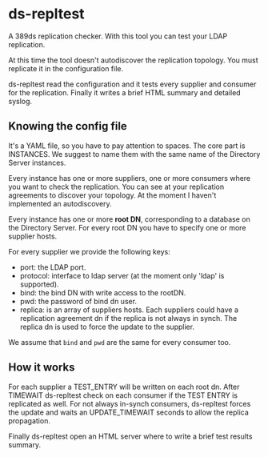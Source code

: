 # ds-repltest
A 389ds replication checker. With this tool you can test your LDAP replication.

At this time the tool doesn't autodiscover the replication topology. You must
replicate it in the configuration file.

ds-repltest read the configuration and it tests every supplier and consumer for the replication.
Finally it writes a brief HTML summary and detailed syslog.

## Knowing the config file
It's a YAML file, so you have to pay attention to spaces.
The core part is INSTANCES. We suggest to name them with the same name of the Directory Server instances.

Every instance has one or more suppliers, one or more consumers where you want to check the replication.
You can see at your replication agreements to discover your topology. At the moment I haven't implemented an autodiscovery.

Every instance has one or more **root DN**, corresponding to a database on the Directory Server.
For every root DN you have to specify one or more supplier hosts.

For every supplier we provide the following keys:
- port: the LDAP port.
- protocol: interface to ldap server (at the moment only 'ldap' is supported).
- bind: the bind DN with write access to the rootDN.
- pwd: the password of bind dn user.
- replica: is an array of suppliers hosts. Each suppliers could have a replication agreement dn if the replica is not always in synch. The replica dn is used to force the update to the supplier.

We assume that `bind` and `pwd` are the same for every consumer too.

## How it works
For each supplier a TEST_ENTRY will be written on each root dn. After TIMEWAIT ds-repltest check on each consumer if the TEST ENTRY is replicated as well.
For not always in-synch consumers, ds-repltest forces the update and waits an UPDATE_TIMEWAIT seconds to allow the replica propagation.

Finally ds-repltest open an HTML server where to write a brief test results summary.
